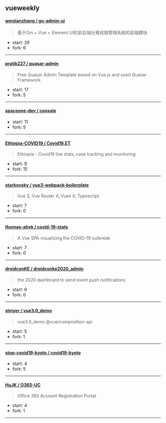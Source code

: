 ## vueweekly

#### [wenjianzhang / go-admin-ui](https://github.com/wenjianzhang/go-admin-ui)

> 基于Gin + Vue + Element UI的前后端分离权限管理系统的前端模块

+ start: 28
+ fork: 6

----


#### [pratik227 / quasar-admin](https://github.com/pratik227/quasar-admin)

> Free Quasar Admin Template based on Vue.js and used Quasar Framework.

+ start: 17
+ fork: 5

----


#### [spaceone-dev / console](https://github.com/spaceone-dev/console)

> 

+ start: 11
+ fork: 5

----


#### [Ethiopia-COVID19 / Covid19.ET](https://github.com/Ethiopia-COVID19/Covid19.ET)

> Ethiopia - Covid19 live stats, case tracking and monitoring

+ start: 9
+ fork: 15

----


#### [starkovsky / vue3-webpack-boilerplate](https://github.com/starkovsky/vue3-webpack-boilerplate)

> Vue 3, Vue Router 4, Vuex 4, Typescript

+ start: 7
+ fork: 0

----


#### [thomas-alrek / covid-19-stats](https://github.com/thomas-alrek/covid-19-stats)

> A Vue SPA visualizing the COVID-19 outbreak

+ start: 7
+ fork: 0

----


#### [droidconKE / droidconke2020_admin](https://github.com/droidconKE/droidconke2020_admin)

> the 2020 dashboard to send event push notifications

+ start: 6
+ fork: 0

----


#### [slmyer / vue3.0_demo](https://github.com/slmyer/vue3.0_demo)

> vue3.0_demo @vue/composition-api

+ start: 5
+ fork: 1

----


#### [stop-covid19-kyoto / covid19-kyoto](https://github.com/stop-covid19-kyoto/covid19-kyoto)

> 

+ start: 4
+ fork: 5

----


#### [HuJK / O365-UC](https://github.com/HuJK/O365-UC)

> Office 365 Account Registration Portal

+ start: 4
+ fork: 1

----

